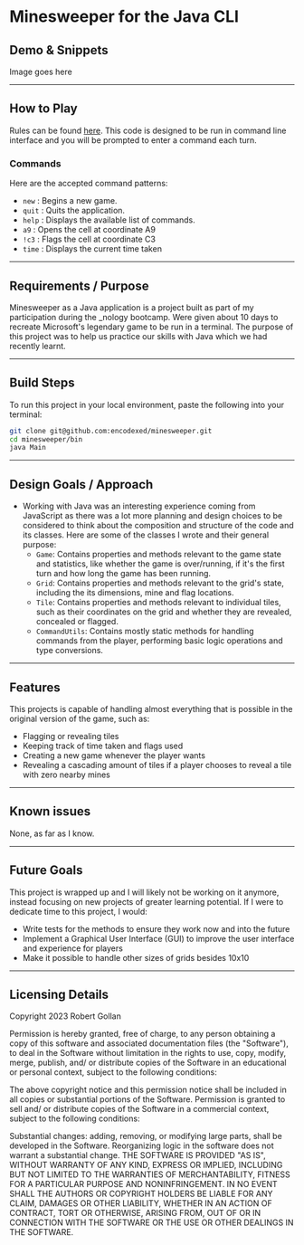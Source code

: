 # Minesweeper for the Java CLI

## Demo & Snippets

Image goes here

---

## How to Play

Rules can be found <a href="https://minesweepergame.com/strategy/how-to-play-minesweeper.php">here</a>. This code is designed to be run in command line interface and you will be prompted to enter a command each turn.

### Commands

Here are the accepted command patterns:

- `new` : Begins a new game.
- `quit` : Quits the application.
- `help` : Displays the available list of commands.
- `a9` : Opens the cell at coordinate A9
- `!c3` : Flags the cell at coordinate C3
- `time` : Displays the current time taken

---

## Requirements / Purpose

Minesweeper as a Java application is a project built as part of my participation during the \_nology bootcamp. Were given about 10 days to recreate Microsoft's legendary game to be run in a terminal. The purpose of this project was to help us practice our skills with Java which we had recently learnt.

---

## Build Steps

To run this project in your local environment, paste the following into your terminal:

```bash
git clone git@github.com:encodexed/minesweeper.git
cd minesweeper/bin
java Main
```

---

## Design Goals / Approach

- Working with Java was an interesting experience coming from JavaScript as there was a lot more planning and design choices to be considered to think about the composition and structure of the code and its classes. Here are some of the classes I wrote and their general purpose:
  - `Game`: Contains properties and methods relevant to the game state and statistics, like whether the game is over/running, if it's the first turn and how long the game has been running.
  - `Grid`: Contains properties and methods relevant to the grid's state, including the its dimensions, mine and flag locations.
  - `Tile`: Contains properties and methods relevant to individual tiles, such as their coordinates on the grid and whether they are revealed, concealed or flagged.
  - `CommandUtils`: Contains mostly static methods for handling commands from the player, performing basic logic operations and type conversions.

---

## Features

This projects is capable of handling almost everything that is possible in the original version of the game, such as:

- Flagging or revealing tiles
- Keeping track of time taken and flags used
- Creating a new game whenever the player wants
- Revealing a cascading amount of tiles if a player chooses to reveal a tile with zero nearby mines

---

## Known issues

None, as far as I know.

---

## Future Goals

This project is wrapped up and I will likely not be working on it anymore, instead focusing on new projects of greater learning potential. If I were to dedicate time to this project, I would:

- Write tests for the methods to ensure they work now and into the future
- Implement a Graphical User Interface (GUI) to improve the user interface and experience for players
- Make it possible to handle other sizes of grids besides 10x10

---

## Licensing Details

Copyright 2023 Robert Gollan

Permission is hereby granted, free of charge, to any person obtaining a copy of this software and associated documentation files (the "Software"), to deal in the Software without limitation in the rights to use, copy, modify, merge, publish, and/ or distribute copies of the Software in an educational or personal context, subject to the following conditions:

The above copyright notice and this permission notice shall be included in all copies or substantial portions of the Software.
Permission is granted to sell and/ or distribute copies of the Software in a commercial context, subject to the following conditions:

Substantial changes: adding, removing, or modifying large parts, shall be developed in the Software. Reorganizing logic in the software does not warrant a substantial change.
THE SOFTWARE IS PROVIDED "AS IS", WITHOUT WARRANTY OF ANY KIND, EXPRESS OR IMPLIED, INCLUDING BUT NOT LIMITED TO THE WARRANTIES OF MERCHANTABILITY, FITNESS FOR A PARTICULAR PURPOSE AND NONINFRINGEMENT. IN NO EVENT SHALL THE AUTHORS OR COPYRIGHT HOLDERS BE LIABLE FOR ANY CLAIM, DAMAGES OR OTHER LIABILITY, WHETHER IN AN ACTION OF CONTRACT, TORT OR OTHERWISE, ARISING FROM, OUT OF OR IN CONNECTION WITH THE SOFTWARE OR THE USE OR OTHER DEALINGS IN THE SOFTWARE.
